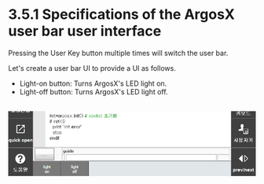 # 3.5.1 Specifications of the ArgosX user bar user interface

Pressing the User Key button multiple times will switch the user bar.

Let's create a user bar UI to provide a UI as follows.

- Light-on button: Turns ArgosX's LED light on.
- Light-off button: Turns ArgosX's LED light off.
<br></br>

![](../../_assets/image_56.png)